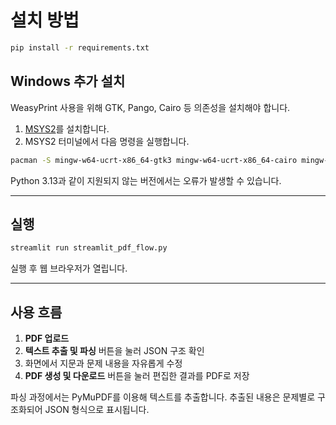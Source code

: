 # 설치 방법

```bash
pip install -r requirements.txt
```

## Windows 추가 설치

WeasyPrint 사용을 위해 GTK, Pango, Cairo 등 의존성을 설치해야 합니다.

1. [MSYS2](https://www.msys2.org/)를 설치합니다.
2. MSYS2 터미널에서 다음 명령을 실행합니다.

```bash
pacman -S mingw-w64-ucrt-x86_64-gtk3 mingw-w64-ucrt-x86_64-cairo mingw-w64-ucrt-x86_64-pango
```

Python 3.13과 같이 지원되지 않는 버전에서는 오류가 발생할 수 있습니다.

---

## 실행

```bash
streamlit run streamlit_pdf_flow.py
```

실행 후 웹 브라우저가 열립니다.

---

## 사용 흐름

1. **PDF 업로드**
2. **텍스트 추출 및 파싱** 버튼을 눌러 JSON 구조 확인
3. 화면에서 지문과 문제 내용을 자유롭게 수정
4. **PDF 생성 및 다운로드** 버튼을 눌러 편집한 결과를 PDF로 저장

파싱 과정에서는 PyMuPDF를 이용해 텍스트를 추출합니다. 추출된 내용은 문제별로 구조화되어 JSON 형식으로 표시됩니다.
